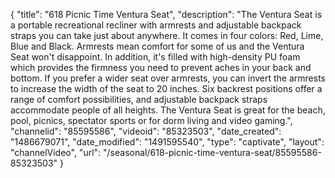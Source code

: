 {
    "title": "618 Picnic Time Ventura Seat",
    "description": "The Ventura Seat is a portable recreational recliner with armrests and adjustable backpack straps you can take just about anywhere. It comes in four colors: Red, Lime, Blue and Black. Armrests mean comfort for some of us and the Ventura Seat won't disappoint. In addition, it's filled with high-density PU foam which provides the firmness you need to prevent aches in your back and bottom. If you prefer a wider seat over armrests, you can invert the armrests to increase the width of the seat to 20 inches. Six backrest positions offer a range of comfort possibilities, and adjustable backpack straps accommodate people of all heights. The Ventura Seat is great for the beach, pool, picnics, spectator sports or for dorm living and video gaming.",
    "channelid": "85595586",
    "videoid": "85323503",
    "date_created": "1486679071",
    "date_modified": "1491595540",
    "type": "captivate",
    "layout": "channelVideo",
    "url": "\/seasonal\/618-picnic-time-ventura-seat\/85595586-85323503"
}